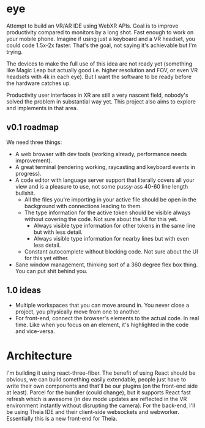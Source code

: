 # eye
Attempt to build an VR/AR IDE using WebXR APIs. Goal is to improve productivity compared to monitors by a long shot. Fast enough to work on your mobile phone. Imagine if using just a keyboard and a VR headset, you could code 1.5x-2x faster. That's the goal, not saying it's achievable but I'm trying.

The devices to make the full use of this idea are not ready yet (something like Magic Leap but actually good i.e. higher resolution and FOV, or even VR headsets with 4k in each eye). But I want the software to be ready before the hardware catches up.

Productivity user interfaces in XR are still a very nascent field, nobody's solved the problem in substantial way yet. This project also aims to explore and implements in that area.

## v0.1 roadmap
We need three things:
- A web browser with dev tools (working already, performance needs improvement).
- A great terminal (rendering working, raycasting and keyboard events in progress).
- A code editor with language server support that literally covers all your view and is a pleasure to use, not some pussy-ass 40-60 line length bullshit.
  - All the files you're importing in your active file should be open in the background with connections leading to them.
  - The type information for the active token should be visible always without covering the code. Not sure about the UI for this yet.
    - Always visible type information for other tokens in the same line but with less detail.
    - Always visible type information for nearby lines but with even less detail.
  - Constant autocomplete without blocking code. Not sure about the UI for this yet either.
- Sane window management, thinking sort of a 360 degree flex box thing. You can put shit behind you.
  
## 1.0 ideas
- Multiple workspaces that you can move around in. You never close a project, you physically move from one to another.
- For front-end, connect the browser's elements to the actual code. In real time. Like when you focus on an element, it's highlighted in the code and vice-versa.

# Architecture
I'm building it using react-three-fiber. The benefit of using React should be obvious, we can build something easily extendable, people just have to write their own components and that'll be our plugins (on the front-end side at least).
Parcel for the bundler (could change), but it supports React fast refresh which is awesome (in dev mode updates are reflected in the VR environment instantly without disrupting the camera).
For the back-end, I'll be using Theia IDE and their client-side websockets and webworker. Essentially this is a new front-end for Theia.
